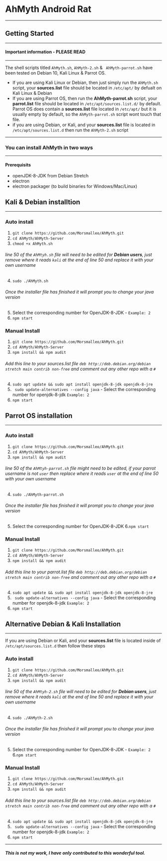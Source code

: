# AhMyth Android Rat
----------------------
## Getting Started
----------------------
#### Important information - PLEASE READ
-----------------------------------------
The shell scripts titled `AhMyth.sh`, `AhMyth-2.sh` & ` AhMyth-parrot.sh` have been tested on Debian 10, Kali Linux & Parrot OS.
- If you are using Kali Linux or Debian, then just simply run the `AhMyth.sh` script, your **sources.list** file should be located in `/etc/apt/` by defualt on Kali Linux & Debian
- If you are using Parrot OS, then run the **AhMyth-parrot.sh** script, your **parrot.list** file should be located in `/etc/apt/sources.list.d/` by default. Parrot OS does contain a **sources.list** file located in `/etc/apt/` but it is usually empty by default, so the `AhMyth-parrot.sh` script wont touch that file.
- if you are using Debian, or Kali, and your **sources.list** file is located in `/etc/apt/sources.list.d` then run the `AhMyth-2.sh` script
------------------------------------------------------
### You can install AhMyth in two ways
--------------------------------------
#### Prerequisits
- openJDK-8-JDK from Debian Stretch
- electron 
- electron packager (to build binaries for Windows/Mac/Linux)

## Kali & Debian installtion
-----------------------------
### Auto install
1. ```git clone https://github.com/Morsmalleo/AhMyth.git```
2. ```cd AhMyth/AhMyth-Server```
3. ```chmod +x AhMyth.sh```
###### line 50 of the `AhMtyh.sh` file will need to be edited for **Debian users**, just remove where it reads `kali` at the end of line 50 and replace it with your own username 
4. ```sudo ./AhMyth.sh```
###### Once the installer file has finished it will prompt you to change your java version
5.  Select the corresponding number for OpenJDK-8-JDK - `Example: 2`
6. ```npm start```

### Manual Install
1. ```git clone https://github.com/Morsmalleo/AhMyth.git```
2. ```cd AhMyth/AhMyth-Server```
3. ```npm install && npm audit```
###### Add this line to your sources.list file `deb http://deb.debian.org/debian stretch main contrib non-free` and comment out any other repo with a `#`
4. ```sudo apt update && sudo apt install openjdk-8-jdk openjdk-8-jre```
5. ``` sudo update-alternatives --config java``` - Select the corresponding number for openjdk-8-jdk `Example: 2`
6. ```npm start```

## Parrot OS installation
--------------------------
### Auto install
1. ```git clone https://github.com/Morsmalleo/AhMyth.git```
2. ```cd AhMyth/AhMyth-Server```
3. ```npm install && npm audit```
###### line 50 of the `AhMtyh-parrot.sh` file might need to be edited, if your parrot username is not `user` then replace where it reads `user` at the end of line 50 with your own username
4. ```sudo ./AhMyth-parrot.sh```
###### Once the installer file has finished it will prompt you to change your java version
5.  Select the corresponding number for OpenJDK-8-JDK
6.```npm start```

### Manual Install
1. ```git clone https://github.com/Morsmalleo/AhMyth.git```
2. ```cd AhMyth/AhMyth-Server```
3. ```npm install && npm audit```
###### Add this line to your parrot.list file `deb http://deb.debian.org/debian stretch main contrib non-free` and comment out any other repo with a `#`
4. ```sudo apt update && sudo apt install openjdk-8-jdk openjdk-8-jre```
5. ``` sudo update-alternatives --config java``` - Select the corresponding number for openjdk-8-jdk `Example: 2`
6. ```npm start```

## Alternative Debian & Kali Installation
------------------------------------------
If you are using Debian or Kali, and your **sources.list** file is located inside of `/etc/apt/sources.list.d` then
follow these steps

### Auto install
1. ```git clone https://github.com/Morsmalleo/AhMyth.git```
2. ```cd AhMyth/AhMyth-Server```
3. ```npm install && npm audit```
###### line 50 of the `AhMtyh-2.sh` file will need to be edited for **Debian users**, just remove where it reads `kali` at the end of line 50 and replace it with your own username 
4. ```sudo ./AhMyth-2.sh```
###### Once the installer file has finished it will prompt you to change your java version
5.  Select the corresponding number for OpenJDK-8-JDK - `Example: 2`
6.```npm start```

### Manual Install
1. ```git clone https://github.com/Morsmalleo/AhMyth.git```
2. ```cd AhMyth/AhMyth-Server```
3. ```npm install && npm audit```
###### Add this line to your sources.list file `deb http://deb.debian.org/debian stretch main contrib non-free` and comment out any other repo with a `#`
4. ```sudo apt update && sudo apt install openjdk-8-jdk openjdk-8-jre```
5. ``` sudo update-alternatives --config java``` - Select the corresponding number for openjdk-8-jdk `Example: 2`
6. ```npm start```

--------------------------------------------------------------------------
##### This is not my work, I have only contributed to this wonderful tool.
